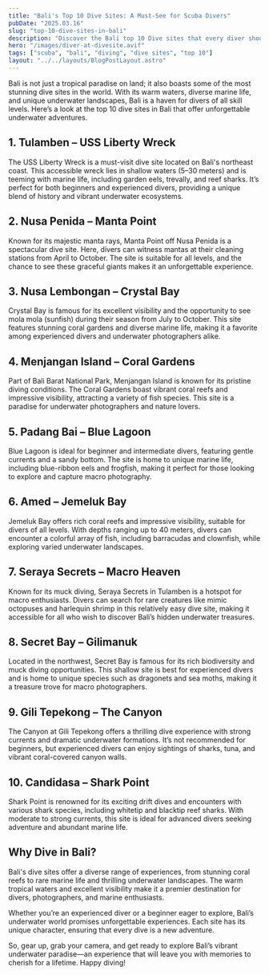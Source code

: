 ```yaml
---
title: "Bali's Top 10 Dive Sites: A Must-See for Scuba Divers"
pubDate: "2025.03.16"
slug: "top-10-dive-sites-in-bali"
description: "Discover the Bali top 10 Dive sites that every diver should check out!"
hero: "/images/diver-at-divesite.avif"
tags: ["scuba", "bali", "diving", "dive sites", "top 10"]
layout: "../../layouts/BlogPostLayout.astro"
---
```


<p>Bali is not just a tropical paradise on land; it also boasts some of the most stunning dive sites in the world. With its warm waters, diverse marine life, and unique underwater landscapes, Bali is a haven for divers of all skill levels. Here’s a look at the top 10 dive sites in Bali that offer unforgettable underwater adventures.</p>

<h2>1. Tulamben – USS Liberty Wreck</h2>
<p>The USS Liberty Wreck is a must-visit dive site located on Bali's northeast coast. This accessible wreck lies in shallow waters (5–30 meters) and is teeming with marine life, including garden eels, trevally, and reef sharks. It’s perfect for both beginners and experienced divers, providing a unique blend of history and vibrant underwater ecosystems.</p>

<h2>2. Nusa Penida – Manta Point</h2>
<p>Known for its majestic manta rays, Manta Point off Nusa Penida is a spectacular dive site. Here, divers can witness mantas at their cleaning stations from April to October. The site is suitable for all levels, and the chance to see these graceful giants makes it an unforgettable experience.</p>

<h2>3. Nusa Lembongan – Crystal Bay</h2>
<p>Crystal Bay is famous for its excellent visibility and the opportunity to see mola mola (sunfish) during their season from July to October. This site features stunning coral gardens and diverse marine life, making it a favorite among experienced divers and underwater photographers alike.</p>

<h2>4. Menjangan Island – Coral Gardens</h2>
<p>Part of Bali Barat National Park, Menjangan Island is known for its pristine diving conditions. The Coral Gardens boast vibrant coral reefs and impressive visibility, attracting a variety of fish species. This site is a paradise for underwater photographers and nature lovers.</p>

<h2>5. Padang Bai – Blue Lagoon</h2>
<p>Blue Lagoon is ideal for beginner and intermediate divers, featuring gentle currents and a sandy bottom. The site is home to unique marine life, including blue-ribbon eels and frogfish, making it perfect for those looking to explore and capture macro photography.</p>

<h2>6. Amed – Jemeluk Bay</h2>
<p>Jemeluk Bay offers rich coral reefs and impressive visibility, suitable for divers of all levels. With depths ranging up to 40 meters, divers can encounter a colorful array of fish, including barracudas and clownfish, while exploring varied underwater landscapes.</p>

<h2>7. Seraya Secrets – Macro Heaven</h2>
<p>Known for its muck diving, Seraya Secrets in Tulamben is a hotspot for macro enthusiasts. Divers can search for rare creatures like mimic octopuses and harlequin shrimp in this relatively easy dive site, making it accessible for all who wish to discover Bali’s hidden underwater treasures.</p>

<h2>8. Secret Bay – Gilimanuk</h2>
<p>Located in the northwest, Secret Bay is famous for its rich biodiversity and muck diving opportunities. This shallow site is best for experienced divers and is home to unique species such as dragonets and sea moths, making it a treasure trove for macro photographers.</p>

<h2>9. Gili Tepekong – The Canyon</h2>
<p>The Canyon at Gili Tepekong offers a thrilling dive experience with strong currents and dramatic underwater formations. It’s not recommended for beginners, but experienced divers can enjoy sightings of sharks, tuna, and vibrant coral-covered canyon walls.</p>

<h2>10. Candidasa – Shark Point</h2>
<p>Shark Point is renowned for its exciting drift dives and encounters with various shark species, including whitetip and blacktip reef sharks. With moderate to strong currents, this site is ideal for advanced divers seeking adventure and abundant marine life.</p>

<h2>Why Dive in Bali?</h2>
<p>Bali's dive sites offer a diverse range of experiences, from stunning coral reefs to rare marine life and thrilling underwater landscapes. The warm tropical waters and excellent visibility make it a premier destination for divers, photographers, and marine enthusiasts.</p>

<p>Whether you’re an experienced diver or a beginner eager to explore, Bali’s underwater world promises unforgettable experiences. Each site has its unique character, ensuring that every dive is a new adventure.</p>

<p>So, gear up, grab your camera, and get ready to explore Bali’s vibrant underwater paradise—an experience that will leave you with memories to cherish for a lifetime. Happy diving!</p>